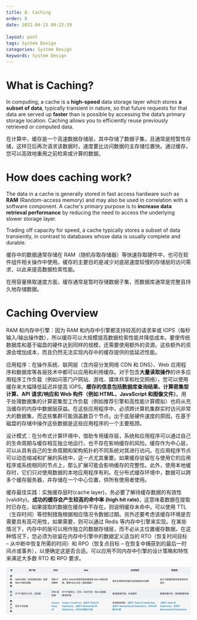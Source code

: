 ```yaml
---
title: 8. Caching
order: 8
date: 2021-04-15 09:22:19

layout: post
tags: System Design
categories: System Design
keywords: System Design
---
```


# What is Caching?

In computing, a cache is a **high-speed** data storage layer which stores **a subset of data**, typically transient in nature, so that future requests for that data are served up **faster** than is possible by accessing the data’s primary storage location. Caching allows you to efficiently reuse previously retrieved or computed data.

在计算中，缓存是一个高速数据存储层，其中存储了数据子集，且通常是短暂性存储，这样日后再次请求该数据时，速度要比访问数据的主存储位置快。通过缓存，您可以高效地重用之前检索或计算的数据。

# How does caching work?

The data in a cache is generally stored in fast access hardware such as **RAM** (Random-access memory) and may also be used in correlation with a software component. A cache's primary purpose is to **increase data retrieval performance** by reducing the need to access the underlying slower storage layer.

Trading off capacity for speed, a cache typically stores a subset of data transiently, in contrast to databases whose data is usually complete and durable.

缓存中的数据通常存储在 RAM（随机存取存储器）等快速存取硬件中，也可在软件组件相关操作中使用。缓存的主要目的是减少对底层速度较慢的存储层的访问需求，以此来提高数据检索性能。

在用容量换取速度方面，缓存通常是暂时存储数据子集，而数据库通常是完整且持久地存储数据。

# Caching Overview

RAM 和内存中引擎：因为 RAM 和内存中引擎都支持较高的请求率或 IOPS（每秒输入/输出操作数），所以缓存可以大规模提高数据检索性能并降低成本。要使传统数据库和基于磁盘的硬件达到同样的规模，还需要使用额外的资源。这些额外的资源会增加成本，而且仍然无法实现内存中的缓存提供的低延迟性能。

应用程序：在操作系统、联网层（含内容分发网络 CDN 和 DNS）、Web 应用程序和数据库等各层技术中都可以应用和利用缓存。对于包含**大量读取操作**的许多应用程序工作负载（例如问答门户网站、游戏、媒体共享和社交网络），您可以使用缓存来大幅降低延迟并提高 IOPS。**缓存的信息包括数据库查询结果、计算密集型计算、API 请求/响应和 Web 构件（例如 HTML、JavaScript 和图像文件）**。用于处理数据集的计算密集型工作负载（例如推荐引擎和高性能计算模拟）也将从充当缓存的内存中数据层获益。在这些应用程序中，必须跨计算机集群实时访问非常大的数据集，而这些集群可能涵盖数百个节点。出于底层硬件速度的原因，在基于磁盘的存储中操作这些数据是这些应用程序的一个主要瓶颈。

设计模式：在分布式计算环境中，借助专用缓存层，系统和应用程序可以通过自己的生命周期与缓存相互独立地运行，也不存在影响缓存的风险。缓存作为中心层，可以从具有自己的生命周期和架构拓扑的不同系统对其进行访问。在应用程序节点可以动态缩减和扩展的系统中，这一点尤其重要。如果缓存驻留在与使用它的应用程序或系统相同的节点上，那么扩展可能会影响缓存的完整性。此外，使用本地缓存时，它们只对使用数据的本地应用程序有利。在分布式缓存环境中，数据可以跨多个缓存服务器，并存储在一个中心位置，供所有使用者使用。

缓存最佳实践：实施缓存层时(cache layer)，务必要了解待缓存数据的有效性(validity)。**成功的缓存会产生较高的命中率 (high hit rate)**，这意味着数据在提取时已存在。如果提取的数据在缓存中不存在，则说明缓存未命中。可以使用 TTL（生存时间）等控制措施根据相应情况令数据过期。另外还要考虑该缓存环境是否需要具有高可用性，如果需要，则可以通过 Redis 等内存中引擎来实现。在某些情况下，内存中的层可以用作独立的数据存储层，而不必从主位置缓存数据。在这种情况下，您必须为驻留在内存中引擎中的数据定义适当的 RTO（恢复时间目标 – 从中断中恢复所需的时间）和 RPO（恢复点目标 – 在恢复中捕获到的最后一时间点或事务），以便确定这是否合适。可以应用不同内存中引擎的设计策略和特性来满足大多数 RTO 和 RPO 要求。

![MAU](./assets/cache.png)
